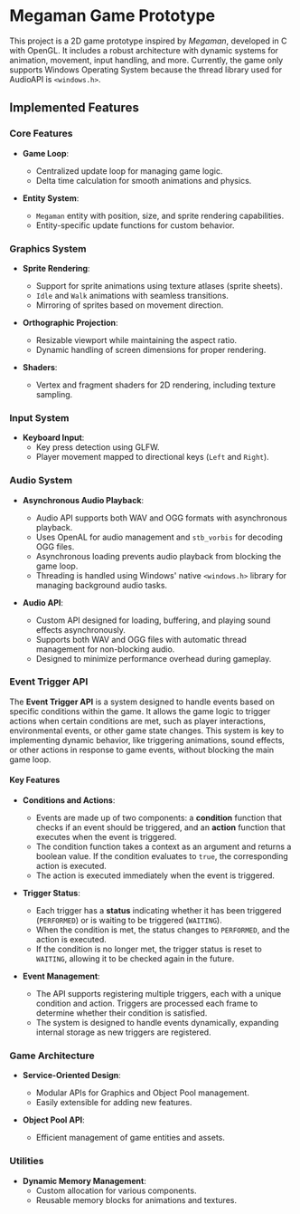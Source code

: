 # **Megaman Game Prototype**  

This project is a 2D game prototype inspired by *Megaman*, developed in C with OpenGL. It includes a robust architecture with dynamic systems for animation, movement, input handling, and more. Currently, the game only supports Windows Operating System because the thread library used for AudioAPI is `<windows.h>`.

## **Implemented Features**  

### **Core Features**  
- **Game Loop**:  
  - Centralized update loop for managing game logic.  
  - Delta time calculation for smooth animations and physics.  

- **Entity System**:  
  - `Megaman` entity with position, size, and sprite rendering capabilities.  
  - Entity-specific update functions for custom behavior.  

### **Graphics System**  
- **Sprite Rendering**:  
  - Support for sprite animations using texture atlases (sprite sheets).  
  - `Idle` and `Walk` animations with seamless transitions.  
  - Mirroring of sprites based on movement direction.  

- **Orthographic Projection**:  
  - Resizable viewport while maintaining the aspect ratio.  
  - Dynamic handling of screen dimensions for proper rendering.  

- **Shaders**:  
  - Vertex and fragment shaders for 2D rendering, including texture sampling.  

### **Input System**  
- **Keyboard Input**:  
  - Key press detection using GLFW.  
  - Player movement mapped to directional keys (`Left` and `Right`).  

### **Audio System**  
- **Asynchronous Audio Playback**:  
  - Audio API supports both WAV and OGG formats with asynchronous playback.  
  - Uses OpenAL for audio management and `stb_vorbis` for decoding OGG files.  
  - Asynchronous loading prevents audio playback from blocking the game loop.  
  - Threading is handled using Windows' native `<windows.h>` library for managing background audio tasks.  

- **Audio API**:  
  - Custom API designed for loading, buffering, and playing sound effects asynchronously.  
  - Supports both WAV and OGG files with automatic thread management for non-blocking audio.  
  - Designed to minimize performance overhead during gameplay.

### **Event Trigger API**

The **Event Trigger API** is a system designed to handle events based on specific conditions within the game. It allows the game logic to trigger actions when certain conditions are met, such as player interactions, environmental events, or other game state changes. This system is key to implementing dynamic behavior, like triggering animations, sound effects, or other actions in response to game events, without blocking the main game loop.

#### **Key Features**
- **Conditions and Actions**:  
  - Events are made up of two components: a **condition** function that checks if an event should be triggered, and an **action** function that executes when the event is triggered.
  - The condition function takes a context as an argument and returns a boolean value. If the condition evaluates to `true`, the corresponding action is executed.
  - The action is executed immediately when the event is triggered.

- **Trigger Status**:  
  - Each trigger has a **status** indicating whether it has been triggered (`PERFORMED`) or is waiting to be triggered (`WAITING`).
  - When the condition is met, the status changes to `PERFORMED`, and the action is executed.
  - If the condition is no longer met, the trigger status is reset to `WAITING`, allowing it to be checked again in the future.

- **Event Management**:  
  - The API supports registering multiple triggers, each with a unique condition and action. Triggers are processed each frame to determine whether their condition is satisfied.
  - The system is designed to handle events dynamically, expanding internal storage as new triggers are registered.


### **Game Architecture**  
- **Service-Oriented Design**:  
  - Modular APIs for Graphics and Object Pool management.  
  - Easily extensible for adding new features.  

- **Object Pool API**:  
  - Efficient management of game entities and assets.  

### **Utilities**  
- **Dynamic Memory Management**:  
  - Custom allocation for various components.  
  - Reusable memory blocks for animations and textures.  
